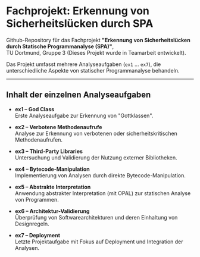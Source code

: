# Fachprojekt: Erkennung von Sicherheitslücken durch SPA

Github-Repository für das Fachprojekt **"Erkennung von Sicherheitslücken durch Statische Programmanalyse (SPA)"**,  
TU Dortmund, Gruppe 3 (Dieses Projekt wurde in Teamarbeit entwickelt).

Das Projekt umfasst mehrere Analyseaufgaben (`ex1` … `ex7`), die unterschiedliche Aspekte von statischer Programmanalyse behandeln.

---

## Inhalt der einzelnen Analyseaufgaben

- **ex1 – God Class**  
  Erste Analyseaufgabe zur Erkennung von "Gottklassen".

- **ex2 – Verbotene Methodenaufrufe**  
  Analyse zur Erkennung von verbotenen oder sicherheitskritischen Methodenaufrufen.

- **ex3 – Third-Party Libraries**  
  Untersuchung und Validierung der Nutzung externer Bibliotheken.

- **ex4 – Bytecode-Manipulation**  
  Implementierung von Analysen durch direkte Bytecode-Manipulation.

- **ex5 – Abstrakte Interpretation**  
  Anwendung abstrakter Interpretation (mit OPAL) zur statischen Analyse von Programmen.

- **ex6 – Architektur-Validierung**  
  Überprüfung von Softwarearchitekturen und deren Einhaltung von Designregeln.

- **ex7 – Deployment**  
  Letzte Projektaufgabe mit Fokus auf Deployment und Integration der Analysen.
